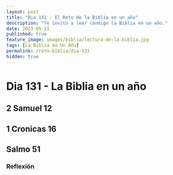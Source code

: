 ```yaml
---
layout: post
title: "Dia 131 - El Reto de la Biblia en un año"
description: "Te invito a leer conmigo la Biblia en un año."
date: 2023-05-11
published: true
feature_image: images/biblia/lectura-de-la-biblia.jpg
tags: [La Biblia en Un Año]
permalink: /reto-biblia/dia-131
hidden: true
---
```


# Dia 131 - La Biblia en un año 


## 2 Samuel 12


## 1 Cronicas 16


## Salmo 51


### Reflexión
